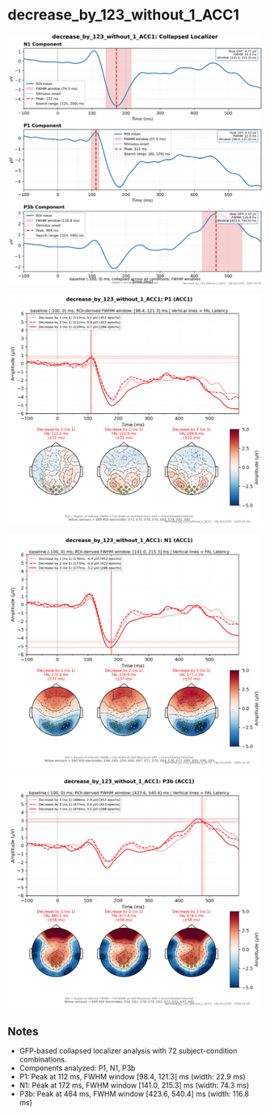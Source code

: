 # decrease_by_123_without_1_ACC1

![figure](docs/assets/plots/decrease_by_123_without_1_ACC1/decrease_by_123_without_1_ACC1-collapsed_localizer.png)

![figure](docs/assets/plots/decrease_by_123_without_1_ACC1/decrease_by_123_without_1_ACC1-P1.png)

![figure](docs/assets/plots/decrease_by_123_without_1_ACC1/decrease_by_123_without_1_ACC1-N1.png)

![figure](docs/assets/plots/decrease_by_123_without_1_ACC1/decrease_by_123_without_1_ACC1-P3b.png)


## Notes

- GFP-based collapsed localizer analysis with 72 subject-condition combinations.
- Components analyzed: P1, N1, P3b
- P1: Peak at 112 ms, FWHM window [98.4, 121.3] ms (width: 22.9 ms)
- N1: Peak at 172 ms, FWHM window [141.0, 215.3] ms (width: 74.3 ms)
- P3b: Peak at 464 ms, FWHM window [423.6, 540.4] ms (width: 116.8 ms)
